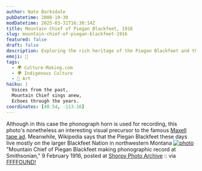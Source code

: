 ```yaml
---
author: Nate Barksdale
pubDatetime: 2008-10-30
modDatetime: 2025-03-31T16:30:14Z
title: Mountain Chief of Piegan Blackfeet, 1916
slug: mountain-chief-of-piegan-blackfeet-1916
featured: false
draft: false
description: Exploring the rich heritage of the Piegan Blackfeet and the innovative spirit captured in early recording technology.
emoji: 🎤
tags:
  - 🌍 Culture-Making.com
  - 🌍 Indigenous Culture
  - 🎨 Art
haiku: |
  Voices from the past,  
  Mountain Chief sings anew,  
  Echoes through the years.
coordinates: [48.54, -113.16]
---
```


Although in this case the phonograph horn is used for recording, this photo's nonetheless an interesting visual precursor to the famous [Maxell tape ad](http://reel2reeltexas.com/vin80Maxell.jpg). Meanwhile, Wikipedia says that the Piegan Blackfeet these days live mostly on the larger Blackfeet Nation in northwestern Montana
[![photo](http://culture-making.com/media/20061u.jpg)](http://www.shorpy.com/node/3582?size=_original)
"Mountain Chief of Piegan Blackfeet making phonographic record at Smithsonian," 9 February 1916, posted at [Shorpy Photo Archive](https://www.google.com/search?q=%22Shorpy%20Photo%20Archive%22%20shorpy.com) :: via [FFFFOUND!](http://web.archive.org/web/20170507214807/http://ffffound.com/image/692ab135308d4b1c0953d339e7178ba8640d468c)
